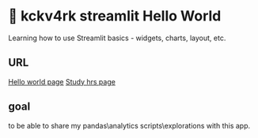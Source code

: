 # 🐍 kckv4rk streamlit Hello World

Learning how to use Streamlit basics - widgets, charts, layout, etc.

## URL

[Hello world page](https://kycokov4arku-hello-world.streamlit.app/)
[Study hrs page](https://kckv4rk-study-hrs.streamlit.app/)

## goal

to be able to share my pandas\analytics scripts\explorations with this app.
